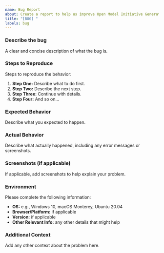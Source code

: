 ```yaml
---
name: Bug Report
about: Create a report to help us improve Open Model Initiative Generation Tools
title: "[BUG] "
labels: bug
---
```


### Describe the bug

A clear and concise description of what the bug is.

### Steps to Reproduce

Steps to reproduce the behavior:

1. **Step One:** Describe what to do first.
2. **Step Two:** Describe the next step.
3. **Step Three:** Continue with details.
4. **Step Four:** And so on...

### Expected Behavior

Describe what you expected to happen.

### Actual Behavior

Describe what actually happened, including any error messages or screenshots.

### Screenshots (if applicable)

If applicable, add screenshots to help explain your problem.

### Environment

Please complete the following information:

- **OS:** e.g., Windows 10, macOS Monterey, Ubuntu 20.04
- **Browser/Platform:** if applicable
- **Version:** if applicable
- **Other Relevant Info:** any other details that might help

### Additional Context
Add any other context about the problem here.
